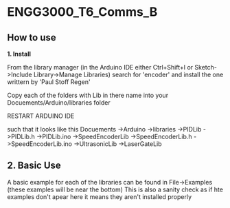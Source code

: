 # ENGG3000_T6_Comms_B

## How to use

**1. Install**

From the library manager (in the Arduino IDE either Ctrl+Shift+I or Sketch->Include Library->Manage Libraries) search for 'encoder' and install the one writtern by 'Paul Stoff Regen'

Copy each of the folders with Lib in there name into your Docuements/Arduino/libraries folder

RESTART ARDUINO IDE

such that it looks like this
Docuements
->Arduino
  ->libraries
    ->PIDLib
      ->PIDLib.h
      ->PIDLib.ino
    ->SpeedEncoderLib
      ->SpeedEncoderLib.h
      ->SpeedEncoderLib.ino
    ->UltrasonicLib
    ->LaserGateLib
    
    
## 2. Basic Use

A basic example for each of the libraries can be found in File->Examples (these examples will be near the bottom)
This is also a sanity check as if hte examples don't apear here it means they aren't installed properly

